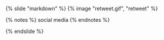 {% slide "markdown" %}
{% image "retweet.gif", "retweet" %}

{% notes %}
social media
{% endnotes %}

{% endslide %}
